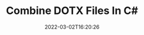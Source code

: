 ---
############################# Static ############################
layout: "auto-gen"
date: 2022-03-02T16:20:26
draft: false

############################# Head ############################
head_title: "Combine DOTX Files in C# | DOTX Merger"
head_description: "Combine multiple DOTX files into a single file using C# .NET documents merger API. Combine specific pages or page ranges from various documents to a single document."

############################# Header ############################
title: "Combine DOTX Files In C#"
description: "Combine multiple DOTX files into a single file using C# .NET documents merger API. Combine selected pages or page ranges from various source documents into a single resultant document."
bg_image: "https://cms.admin.containerize.com/templates/aspose/App_Themes/V3/images/bg/header1.png"
bg_overlay: false
button:
    enable: true
    icon: "fas fa-arrow-down"
    label: "Download Free Trial"
    link: "https://downloads.groupdocs.com/merger/net"

############################# SubMenu ############################
submenu:
    enable: true

    left:
        img_alt: "GroupDocs.Merger for .NET"
        image: "https://cms.admin.containerize.com/templates/groupdocs/images/product-logos/90x90-noborder/groupdocs-merger-net.png"
        product: "GroupDocs.Merger"
        platform: ".NET"

    middle:
        button:

            # button loop
            - link: "https://apireference.groupdocs.com/merger/net"
              text: "API Reference"

            # button loop
            - link: "https://github.com/groupdocs-merger"
              text: "Code Examples"

            # button loop
            - link: "https://products.groupdocs.app/merger/family"
              text: "Live Demos"

            # button loop
            - link: "https://purchase.groupdocs.com/pricing/merger/net"
              text: "Pricing"

    right:
        link_download: "https://downloads.groupdocs.com/merger"
        link_learn: "https://docs.groupdocs.com/merger/net"
        link_buy: "https://purchase.groupdocs.com"

############################# About ############################
about:
    enable: true
    title: "About GroupDocs.Merger for .NET API"
    content: |
        [GroupDocs.Merger for .NET](/merger/net/) offers a simple solution to safely merge & split between a wide range of document formats including PDF, Microsoft Office (Word, Excel, PowerPoint, OneNote), OpenDocument, HTML, images and many others within .NET applications. By adding just a few lines of the code, perform several document operations such as move, remove, rotate, swap, extract or change the orientation of pages within the documents. The documents merging API also supports previewing document pages as an image to analyse the document structure, formatting and content on the page.
        
        GroupDocs.Merger APIs are well supported on all major operating systems and platforms including .NET Framework, .NET Standard, .NET Core, Mono and Xamarin.

############################# Steps ############################
steps:
    enable: true
    title_left: "How to Combine Multiple DOTX Files"
    content_left: |
        [GroupDocs.Merger](/merger/net/) makes it easy for .NET developers to combine two or more DOTX files within their applications by implementing a few easy steps.

        *   Create new instance of <mark>**Merger**</mark> class and pass source document path as a constructor parameter.
        *   Call <mark>**Join**</mark> method of <mark>**Merger**</mark> class instance and pass second source document path.
        *   Call <mark>**Save**</mark> method of <mark>**Merger**</mark> class instance to save the merged document.
        
    title_right: "System Requirements"
    content_right: |
        GroupDocs.Merger for .NET APIs are supported on all major platforms and operating systems. Before executing the code below, please make sure that you have the following prerequisites installed on your system.

        *   Operating Systems: Microsoft Windows, Linux, MacOS
        *   Development Environments: Visual Studio, Xamarin, MonoDevelop
        *   Frameworks: .NET Framework, .NET Standard, .NET Core, Mono
        *   Download the latest version of GroupDocs.Merger for .NET from [NuGet](https://www.nuget.org/packages/GroupDocs.Merger)
        
    code: |
        ```cs
        // Combine DOTX files using GroupDocs.Merger API
        // Instantiate Merger with input DOTX document
        using (Merger merger = new Merger("input1.dotx"))
          {
            // Call Join method of Merger class instance and pass second source document path
            merger.Join("input2.dotx");
            
            // Call Save method of Merger class instance to save merged document
            merger.Save("merged-file.dotx");
          }
        ```

############################# Demos ############################
demos:
    enable: true
    title: "Live Demos - Online App to Combine Documents"
    content: |
        Combine more than one DOTX files right now by visiting [GroupDocs.Merger Live Demos](https://products.groupdocs.app/merger/family) website.  
        The live demo has the following benefits
        
############################# About Formats ############################
about_formats:
    enable: true
    format:
        # format loop
        - icon: "far fa-file-word"
          title: "About DOTX File Format"
          content: |
            Files with DOTX extension are template files created by Microsoft Word to have pre-formatted settings for a generation of further DOCX files. A template file is created in order to have specific user settings that should be applied to subsequent files created from this template. These settings include page margins, borders, headers, footers, and other page settings. Such templates are used in official documents such as company letterheads and standardized forms.

          link: "https://docs.fileformat.com/word-processing/dotx/"

############################# More Formats ############################
more_formats:
    enable: true
    title: "Merging Other Document Formats"
    content: |
        .NET documents merger API for file formats and images. Combine together some of the popular document formats as stated below.
    format: 
        # format loop
        - name: "Combine BMP Files"
          link: "https://products.groupdocs.com/merger/net/combine/bmp/"
          description: "Bitmap File Format"

        # format loop
        - name: "Combine CSV Files"
          link: "https://products.groupdocs.com/merger/net/combine/csv/"
          description: "Comma Separated Values File"

        # format loop
        - name: "Combine DOC Files"
          link: "https://products.groupdocs.com/merger/net/combine/doc/"
          description: "Microsoft Word Document"

        # format loop
        - name: "Combine DOCM Files"
          link: "https://products.groupdocs.com/merger/net/combine/docm/"
          description: "Microsoft Word Macro-Enabled Document"

        # format loop
        - name: "Combine DOCX Files"
          link: "https://products.groupdocs.com/merger/net/combine/docx/"
          description: "Microsoft Word Open XML Document"

        # format loop
        - name: "Combine DOT Files"
          link: "https://products.groupdocs.com/merger/net/combine/dot/"
          description: "Microsoft Word Document Template"

        # format loop
        - name: "Combine DOTM Files"
          link: "https://products.groupdocs.com/merger/net/combine/dotm/"
          description: "Microsoft Word Macro-Enabled Template"

        # format loop
        - name: "Combine EPUB Files"
          link: "https://products.groupdocs.com/merger/net/combine/epub/"
          description: "Digital E-Book File Format"

        # format loop
        - name: "Combine HTML Files"
          link: "https://products.groupdocs.com/merger/net/combine/html/"
          description: "Hyper Text Markup Language"

        # format loop
        - name: "Combine MHT Files"
          link: "https://products.groupdocs.com/merger/net/combine/mht/"
          description: "MIME Encapsulation of Aggregate HTML"

        # format loop
        - name: "Combine MHTML Files"
          link: "https://products.groupdocs.com/merger/net/combine/mhtml/"
          description: "MIME Encapsulation of Aggregate HTML"

        # format loop
        - name: "Combine ODP Files"
          link: "https://products.groupdocs.com/merger/net/combine/odp/"
          description: "OpenDocument Presentation File Format"

        # format loop
        - name: "Combine ODS Files"
          link: "https://products.groupdocs.com/merger/net/combine/ods/"
          description: "Open Document Spreadsheet"

        # format loop
        - name: "Combine ODT Files"
          link: "https://products.groupdocs.com/merger/net/combine/odt/"
          description: "Open Document Text"

        # format loop
        - name: "Combine OTP Files"
          link: "https://products.groupdocs.com/merger/net/combine/otp/"
          description: "Origin Graph Template"

        # format loop
        - name: "Combine OTT Files"
          link: "https://products.groupdocs.com/merger/net/combine/ott/"
          description: "Open Document Template"

        # format loop
        - name: "Combine PDF Files"
          link: "https://products.groupdocs.com/merger/net/combine/pdf/"
          description: "Portable Document"

        # format loop
        - name: "Combine PNG Files"
          link: "https://products.groupdocs.com/merger/net/combine/png/"
          description: "Portable Network Graphic"

        # format loop
        - name: "Combine POTM Files"
          link: "https://products.groupdocs.com/merger/net/combine/potm/"
          description: "Microsoft PowerPoint Template"

        # format loop
        - name: "Combine POTX Files"
          link: "https://products.groupdocs.com/merger/net/combine/potx/"
          description: "Microsoft PowerPoint Open XML Template"

        # format loop
        - name: "Combine PPS Files"
          link: "https://products.groupdocs.com/merger/net/combine/pps/"
          description: "Microsoft PowerPoint Slide Show"

        # format loop
        - name: "Combine PPSM Files"
          link: "https://products.groupdocs.com/merger/net/combine/ppsm/"
          description: "Microsoft PowerPoint Slide Show"

        # format loop
        - name: "Combine PPSX Files"
          link: "https://products.groupdocs.com/merger/net/combine/ppsx/"
          description: "PowerPoint Open XML Slide Show"

        # format loop
        - name: "Combine PPT Files"
          link: "https://products.groupdocs.com/merger/net/combine/ppt/"
          description: "PowerPoint Presentation"

        # format loop
        - name: "Combine PPTM Files"
          link: "https://products.groupdocs.com/merger/net/combine/pptm/"
          description: "Microsoft PowerPoint Presentation"

        # format loop
        - name: "Combine PPTX Files"
          link: "https://products.groupdocs.com/merger/net/combine/pptx/"
          description: "PowerPoint Open XML Presentation"

        # format loop
        - name: "Combine PS Files"
          link: "https://products.groupdocs.com/merger/net/combine/ps/"
          description: "PostScript (PS)"

        # format loop
        - name: "Combine RTF Files"
          link: "https://products.groupdocs.com/merger/net/combine/rtf/"
          description: "Rich Text File Format"

        # format loop
        - name: "Combine TEX Files"
          link: "https://products.groupdocs.com/merger/net/combine/tex/"
          description: "LaTeX Source Document"

        # format loop
        - name: "Combine TIF Files"
          link: "https://products.groupdocs.com/merger/net/combine/tif/"
          description: "Tagged Image File Format"

        # format loop
        - name: "Combine TIFF Files"
          link: "https://products.groupdocs.com/merger/net/combine/tiff/"
          description: "Tagged Image File Format"

        # format loop
        - name: "Combine TSV Files"
          link: "https://products.groupdocs.com/merger/net/combine/tsv/"
          description: "Tab Separated Values File"

        # format loop
        - name: "Combine TXT Files"
          link: "https://products.groupdocs.com/merger/net/combine/txt/"
          description: "Plain Text File Format"

        # format loop
        - name: "Combine VDX Files"
          link: "https://products.groupdocs.com/merger/net/combine/vdx/"
          description: "Microsoft Visio XML Drawing File Format"

        # format loop
        - name: "Combine VSDM Files"
          link: "https://products.groupdocs.com/merger/net/combine/vsdm/"
          description: "Visio Macro-Enabled Drawing"

        # format loop
        - name: "Combine VSDX Files"
          link: "https://products.groupdocs.com/merger/net/combine/vsdx/"
          description: "Microsoft Visio File Format"

        # format loop
        - name: "Combine VSSM Files"
          link: "https://products.groupdocs.com/merger/net/combine/vssm/"
          description: "Microsoft Visio Macro Enabled File Format"

        # format loop
        - name: "Combine VSSX Files"
          link: "https://products.groupdocs.com/merger/net/combine/vssx/"
          description: "Visio Stencil File Format"

        # format loop
        - name: "Combine VSTM Files"
          link: "https://products.groupdocs.com/merger/net/combine/vstm/"
          description: "Visio Macro-Enabled Drawing Template"

        # format loop
        - name: "Combine VSTX Files"
          link: "https://products.groupdocs.com/merger/net/combine/vstx/"
          description: "Microsoft Visio File Format"

        # format loop
        - name: "Combine VSX Files"
          link: "https://products.groupdocs.com/merger/net/combine/vsx/"
          description: "Vector Scalar Extension"

        # format loop
        - name: "Combine VTX Files"
          link: "https://products.groupdocs.com/merger/net/combine/vtx/"
          description: "Microsoft Visio Drawing Template"

        # format loop
        - name: "Combine XLAM Files"
          link: "https://products.groupdocs.com/merger/net/combine/xlam/"
          description: "Microsoft Excel Macro-Enabled Add-In"

        # format loop
        - name: "Combine XLS Files"
          link: "https://products.groupdocs.com/merger/net/combine/xls/"
          description: "Microsoft Excel Binary File Format"

        # format loop
        - name: "Combine XLSB Files"
          link: "https://products.groupdocs.com/merger/net/combine/xlsb/"
          description: "Microsoft Excel Binary Spreadsheet File"

        # format loop
        - name: "Combine XLSM Files"
          link: "https://products.groupdocs.com/merger/net/combine/xlsm/"
          description: "Microsoft Excel Macro-Enabled Spreadsheet"

        # format loop
        - name: "Combine XLSX Files"
          link: "https://products.groupdocs.com/merger/net/combine/xlsx/"
          description: "Microsoft Excel Open XML Spreadsheet"

        # format loop
        - name: "Combine XLT Files"
          link: "https://products.groupdocs.com/merger/net/combine/xlt/"
          description: "Microsoft Excel Template"

        # format loop
        - name: "Combine XLTM Files"
          link: "https://products.groupdocs.com/merger/net/combine/xltm/"
          description: "Microsoft Excel Macro-Enabled Template"

        # format loop
        - name: "Combine XLTX Files"
          link: "https://products.groupdocs.com/merger/net/combine/xltx/"
          description: "Microsoft Excel Open XML Template"

        # format loop
        - name: "Combine XPS Files"
          link: "https://products.groupdocs.com/merger/net/combine/xps/"
          description: "Open XML Paper Specification"



############################# Back to top ###############################
back_to_top:
    enable: true
---